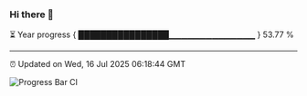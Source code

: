 ### Hi there 👋

⏳ Year progress { ████████████████▁▁▁▁▁▁▁▁▁▁▁▁▁▁ } 53.77 %

---

⏰ Updated on Wed, 16 Jul 2025 06:18:44 GMT

![Progress Bar CI](https://github.com/Shyam-Makwana/GitHub-Actions-Demo/workflows/Progress%20Bar%20CI/badge.svg)
